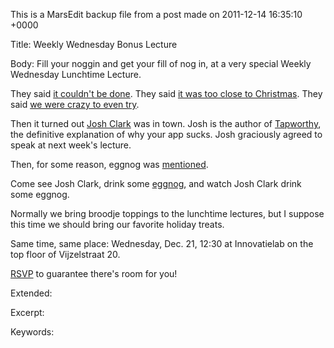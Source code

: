 This is a MarsEdit backup file from a post made on 2011-12-14 16:35:10 +0000

Title:
Weekly Wednesday Bonus Lecture

Body:
Fill your noggin and get your fill of nog in, at a very special Weekly Wednesday Lunchtime Lecture.

They said <a href="http://www.google.com/search?q=%22it+couldn't+be+done%22">it couldn't be done</a>. They said <a href="https://twitter.com/matmanferdini/status/146910509369794560">it was too close to Christmas</a>. They said <a href="http://www.google.com/search?q=%22we+were+crazy+to+even+try%22">we were crazy to even try</a>.

Then it turned out <a href="http://twitter.com/globalmoxie">Josh Clark</a> was in town. Josh is the author of <a href="http://www.bol.com/nl/p/engelse-boeken/tapworthy/1001004008258857/index.html">Tapworthy</a>, the definitive explanation of why your app sucks. Josh graciously agreed to speak at next week's lecture.

Then, for some reason, eggnog was <a href="https://twitter.com/appsterdamrs/status/146962424854085632">mentioned</a>.

Come see Josh Clark, drink some <a href="http://en.wikipedia.org/wiki/Eggnog">eggnog</a>, and watch Josh Clark drink some eggnog. 

Normally we bring broodje toppings to the lunchtime lectures, but I suppose this time we should bring our favorite holiday treats.

Same time, same place: Wednesday, Dec. 21, 12:30 at Innovatielab on the top floor of Vijzelstraat 20.

<a href="http://www.meetup.com/Appsterdam/events/44428192/">RSVP</a> to guarantee there's room for you!

Extended:


Excerpt:


Keywords:
